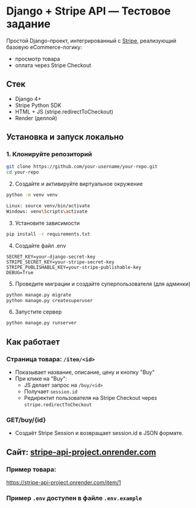 # Django + Stripe API — Тестовое задание

Простой Django-проект, интегрированный с [Stripe](https://stripe.com), реализующий базовую eCommerce-логику:

* просмотр товара
* оплата через Stripe Checkout

## Стек

* Django 4+
* Stripe Python SDK
* HTML + JS (stripe.redirectToCheckout)
* Render (деплой)

## Установка и запуск локально

### 1. Клонируйте репозиторий

```bash
git clone https://github.com/your-username/your-repo.git
cd your-repo
```
2. Создайте и активируйте виртуальное окружение
```bash
python -m venv venv

Linux: source venv/bin/activate  
Windows: venv\Scripts\activate
```
3. Установите зависимости
```bash
pip install -r requirements.txt
```
4. Создайте файл .env
```
SECRET_KEY=your-django-secret-key
STRIPE_SECRET_KEY=your-stripe-secret-key
STRIPE_PUBLISHABLE_KEY=your-stripe-publishable-key
DEBUG=True
```
5. Проведите миграции и создайте суперпользователя (для админки)
```bash
python manage.py migrate
python manage.py createsuperuser
```
6. Запустите сервер
```bash
python manage.py runserver
```

## Как работает

### Страница товара: `/item/<id>`

- Показывает название, описание, цену и кнопку "Buy"
- При клике на "Buy":
  - JS делает запрос на `/buy/<id>`
  - Получает `session.id`
  - Редиректит пользователя на Stripe Checkout через `stripe.redirectToCheckout`

### GET/buy/{id}
- Создаёт Stripe Session и возвращает session.id в JSON формате.


## Сайт: [stripe-api-project.onrender.com](https://stripe-api-project.onrender.com)
### Пример товара:  
https://stripe-api-project.onrender.com/item/1

### Пример `.env` доступен в файле `.env.example`